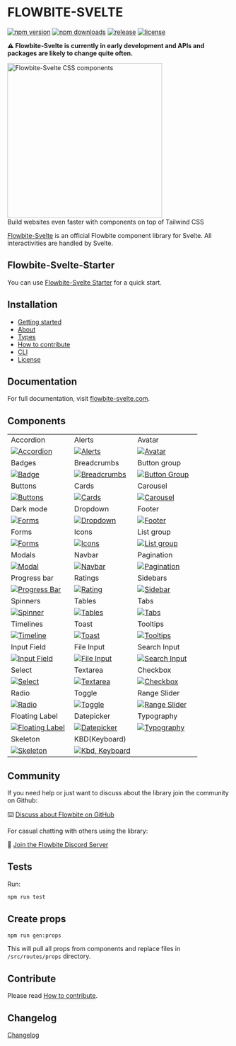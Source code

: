 # FLOWBITE-SVELTE

[![npm version](https://badgen.net/npm/v/flowbite-svelte)](https://www.npmjs.com/package/flowbite-svelte)
[![npm downloads](https://badgen.net/npm/dw/flowbite-svelte)](https://www.npmjs.com/package/flowbite-svelte)
[![release](https://badgen.net/github/release/themesberg/flowbite-svelte)](https://github.com/themesberg/flowbite-svelte/releases)
[![license](https://badgen.net/npm/license/flowbite-svelte)](https://github.com/themesberg/flowbite-svelte/blob/main/LICENSE)

**⚠️ Flowbite-Svelte is currently in early development and APIs and packages are likely to change quite often.**

<p>
    <a href="https://flowbite-svelte.com" >
      <img alt="Flowbite-Svelte CSS components" width="350" src="https://raw.githubusercontent.com/themesberg/flowbite-svelte/main/static/images/flowbite-svelte.png">
    </a><br>
    Build websites even faster with components on top of Tailwind CSS
</p>

[Flowbite-Svelte](https://flowbite-svelte.com/) is an official Flowbite component library for Svelte. All interactivities are handled by Svelte.

## Flowbite-Svelte-Starter

You can use [Flowbite-Svelte Starter](https://github.com/shinokada/flowbite-svelte-starter) for a quick start.

## Installation

- [Getting started](https://flowbite-svelte.com/pages/getting-started)
- [About](https://flowbite-svelte.com/pages/about)
- [Types](https://flowbite-svelte.com/pages/types)
- [How to contribute](https://flowbite-svelte.com/pages/how-to-contribute)
- [CLI](https://flowbite-svelte.com/pages/cli)
- [License](https://flowbite-svelte.com/pages/license)

## Documentation

For full documentation, visit [flowbite-svelte.com](https://flowbite-svelte.com/).

## Components

<table>
  <tr>
    <td width="33.3333%">Accordion</td>
    <td width="33.3333%">Alerts</td>
     <td width="33.3333%">Avatar</td>
  </tr>
  <tr>
  <td width="33.3333%">
        <a href="https://flowbite-svelte.com/accordions/">
            <img alt="Accordion" src="https://flowbite.s3.amazonaws.com/github/accordion.jpg">
        </a>
    </td>
    <td width="33.3333%">
        <a href="https://flowbite-svelte.com/alerts/">
            <img alt="Alerts" src="https://flowbite.s3.amazonaws.com/github/alerts.jpg">
        </a>
    </td>
    <td width="33.3333%">
        <a href="https://flowbite-svelte.com/avatar/">
            <img alt="Avatar" src="https://flowbite.s3.amazonaws.com/github/avatar.jpg">
        </a>
    </td>
  </tr>
  <tr>
      <td width="33.3333%">Badges</td>
    <td width="33.3333%">Breadcrumbs</td>
    <td width="33.3333%">Button group</td>
    
  </tr>
  <tr>
  <td width="33.3333%">
        <a href="https://flowbite-svelte.com/badges/">
            <img alt="Badge" src="https://flowbite.s3.amazonaws.com/github/badge.jpg">
        </a>
    </td>
    <td width="33.3333%">
        <a href="https://flowbite-svelte.com/breadcrumbs/">
            <img alt="Breadcrumbs" src="https://flowbite.s3.amazonaws.com/github/breadcrumbs.jpg">
        </a>
    </td>
    <td width="33.3333%">
        <a href="https://flowbite-svelte.com/button-groups/">
            <img alt="Button Group" src="https://flowbite.s3.amazonaws.com/github/button-group.jpg">
        </a>
    </td>
  </tr>
  <tr>
  <td width="33.3333%">Buttons</td>
    <td width="33.3333%">Cards</td>
    <td width="33.3333%">Carousel</td>
    
  </tr>
  <tr>
  <td width="33.3333%">
        <a href="https://flowbite-svelte.com/buttons/">
            <img alt="Buttons" src="https://flowbite.s3.amazonaws.com/github/buttons.jpg">
        </a>
    </td>
    <td width="33.3333%">
        <a href="https://flowbite-svelte.com/cards/">
            <img alt="Cards" src="https://flowbite.s3.amazonaws.com/github/cards.jpg">
        </a>
    </td>
    <td width="33.3333%">
        <a href="https://flowbite-svelte.com/carousels/">
            <img alt="Carousel" src="https://flowbite.s3.amazonaws.com/github/carousel.jpg">
        </a>
    </td>
  </tr>
  <tr>
   <td width="33.3333%">Dark mode</td>
  <td width="33.3333%">Dropdown</td>
  <td width="33.3333%">Footer</td>
  </tr>
  <tr>
    <td width="33.3333%">
        <a href="https://flowbite-svelte.com/darkmode/">
            <img alt="Forms" src="https://flowbite.s3.amazonaws.com/github/forms.jpg">
        </a>
    </td>
    <td width="33.3333%">
        <a href="https://flowbite-svelte.com/dropdowns/">
            <img alt="Dropdown" src="https://flowbite.s3.amazonaws.com/github/dropdown.jpg">
        </a>
    </td>
     <td width="33.3333%">
        <a href="https://flowbite-svelte.com/footer/">
            <img alt="Footer" src="https://flowbite.s3.amazonaws.com/github/footer.jpg">
        </a>
    </td>
  </tr>
  <tr>
  <td width="33.3333%">Forms</td>
  <td width="33.3333%">Icons</td>
    <td width="33.3333%">List group</td>
  </tr>
  <tr>
   <td width="33.3333%">
        <a href="https://flowbite-svelte.com/forms/">
            <img alt="Forms" src="https://flowbite.s3.amazonaws.com/github/forms.jpg">
        </a>
    </td>
    <td width="33.3333%">
        <a href="https://flowbite-svelte.com/icons/">
            <img alt="Icons" src="https://flowbite.s3.amazonaws.com/github/navbar.jpg">
        </a>
    </td>
     <td width="33.3333%">
        <a href="https://flowbite-svelte.com/list-group/">
            <img alt="List group" src="https://flowbite.s3.amazonaws.com/github/list-group.jpg">
        </a>
    </td>
  </tr>
  <tr>
    <td width="33.3333%">Modals</td>
    <td width="33.3333%">Navbar</td>
     <td width="33.3333%">Pagination</td>
  </tr>
  <tr>
   <td width="33.3333%">
        <a href="https://flowbite-svelte.com/modals/">
            <img alt="Modal" src="https://flowbite.s3.amazonaws.com/github/modal.jpg">
        </a>
    </td>
     <td width="33.3333%">
        <a href="https://flowbite-svelte.com/navbar/">
            <img alt="Navbar" src="https://flowbite.s3.amazonaws.com/github/navbar.jpg">
        </a>
    </td>
    <td width="33.3333%">
        <a href="https://flowbite-svelte.com/paginations/">
            <img alt="Pagination" src="https://flowbite.s3.amazonaws.com/github/pagination.jpg">
        </a>
    </td>
  </tr>
  <tr>
  <td width="33.3333%">Progress bar</td>
  <td width="33.3333%">Ratings</td>
  <td width="33.3333%">Sidebars</td>
  </tr>
  <tr>
  <td width="33.3333%">
        <a href="https://flowbite-svelte.com/progressbars/">
            <img alt="Progress Bar" src="https://flowbite.s3.amazonaws.com/github/progress.jpg">
        </a>
    </td>
    <td width="33.3333%">
        <a href="https://flowbite-svelte.com/ratings/">
            <img alt="Rating" src="https://flowbite.s3.amazonaws.com/github/rating.jpg">
        </a>
    </td>
    <td width="33.3333%">
        <a href="https://flowbite-svelte.com/sidebars/">
            <img alt="Sidebar" src="https://flowbite.s3.amazonaws.com/github/sidebar.jpg">
        </a>
    </td>
  </tr>
  <tr>
  <td width="33.3333%">Spinners</td>
  <td width="33.3333%">Tables</td>
    <td width="33.3333%">Tabs</td>
  </tr>
  <tr>
    <td width="33.3333%">
        <a href="https://flowbite-svelte.com/spinners/">
            <img alt="Spinner" src="https://flowbite.s3.amazonaws.com/github/spinner.jpg">
        </a>
    </td>
    <td width="33.3333%">
        <a href="https://flowbite-svelte.com/tables/">
            <img alt="Tables" src="https://flowbite.s3.amazonaws.com/github/tables.jpg">
        </a>
    </td>
    <td width="33.3333%">
        <a href="https://flowbite-svelte.com/tabs/">
            <img alt="Tabs" src="https://flowbite.s3.amazonaws.com/github/tabs.jpg">
        </a>
    </td>
  </tr>
  <tr>
    <td width="33.3333%">Timelines</td>
    <td width="33.3333%">Toast</td>
    <td width="33.3333%">Tooltips</td>
  </tr>
  <tr>
    <td width="33.3333%">
        <a href="https://flowbite-svelte.com/timelines/">
            <img alt="Timeline" src="https://flowbite.s3.amazonaws.com/github/timeline.jpg">
        </a>
    </td>
    <td width="33.3333%">
        <a href="https://flowbite-svelte.com/toasts/">
            <img alt="Toast" src="https://flowbite.s3.amazonaws.com/github/toast.jpg">
        </a>
    </td>
       <td width="33.3333%">
        <a href="https://flowbite-svelte.com/tooltips/">
            <img alt="Tooltips" src="https://flowbite.s3.amazonaws.com/github/tooltips.jpg">
        </a>
    </td>
  </tr>
  <tr>
    <td width="33.3333%">Input Field</td>
    <td width="33.3333%">File Input</td>
    <td width="33.3333%">Search Input</td>
  </tr>
  <tr>
    <td width="33.3333%">
        <a href="https://flowbite-svelte.com/forms/input/">
            <img alt="Input Field" src="https://flowbite.s3.amazonaws.com/github/input-field.jpg">
        </a>
    </td>
    <td width="33.3333%">
        <a href="https://flowbite-svelte.com/forms/file-input/">
            <img alt="File Input" src="https://flowbite.s3.amazonaws.com/github/file-input.jpg">
        </a>
    </td>
    <td width="33.3333%">
        <a href="https://flowbite-svelte.com/forms/search/">
            <img alt="Search Input" src="https://flowbite.s3.amazonaws.com/github/search-input.jpg">
        </a>
    </td>
  </tr>
  <tr>
    <td width="33.3333%">Select</td>
    <td width="33.3333%">Textarea</td>
    <td width="33.3333%">Checkbox</td>
  </tr>
  <tr>
    <td width="33.3333%">
        <a href="https://flowbite-svelte.com/forms/select/">
            <img alt="Select" src="https://flowbite.s3.amazonaws.com/github/select.jpg">
        </a>
    </td>
    <td width="33.3333%">
        <a href="https://flowbite-svelte.com/forms/textarea/">
            <img alt="Textarea" src="https://flowbite.s3.amazonaws.com/github/textarea.jpg">
        </a>
    </td>
    <td width="33.3333%">
        <a href="https://flowbite-svelte.com/forms/checkbox/">
            <img alt="Checkbox" src="https://flowbite.s3.amazonaws.com/github/checkbox.jpg">
        </a>
    </td>
  </tr>
  <tr>
    <td width="33.3333%">Radio</td>
    <td width="33.3333%">Toggle</td>
    <td width="33.3333%">Range Slider</td>
  </tr>
  <tr>
    <td width="33.3333%">
        <a href="https://flowbite-svelte.com/forms/radio/">
            <img alt="Radio" src="https://flowbite.s3.amazonaws.com/github/radio.jpg">
        </a>
    </td>
    <td width="33.3333%">
        <a href="https://flowbite-svelte.com/forms/toggle/">
            <img alt="Toggle" src="https://flowbite.s3.amazonaws.com/github/toggle.jpg">
        </a>
    </td>
    <td width="33.3333%">
        <a href="https://flowbite-svelte.com/forms/range/">
            <img alt="Range Slider" src="https://flowbite.s3.amazonaws.com/github/range-slider.jpg">
        </a>
    </td>
  </tr>
  <tr>
    <td width="33.3333%">Floating Label</td>
    <td width="33.3333%">Datepicker</td>
    <td width="33.3333%">Typography</td>
  </tr>
  <tr>
    <td width="33.3333%">
        <a href="https://flowbite-svelte.com/forms/floating-label/">
            <img alt="Floating Label" src="https://flowbite.s3.amazonaws.com/github/floating-label.jpg">
        </a>
    </td>
    <td width="33.3333%">
        <a href="https://flowbite-svelte.com/datepicker/">
            <img alt="Datepicker" src="https://flowbite.s3.amazonaws.com/github/datepicker.jpg">
        </a>
    </td>
    <td width="33.3333%">
        <a href="https://flowbite-svelte.com/typography/">
            <img alt="Typography" src="https://flowbite.s3.amazonaws.com/github/typography.jpg">
        </a>
    </td>
  </tr>
  <tr>
    <td width="33.3333%">Skeleton</td>
    <td width="33.3333%">KBD(Keyboard)</td>
  </tr>
  <tr>
    <td width="33.3333%">
        <a href="https://flowbite-svelte.com/skeleton/">
            <img alt="Skeleton" src="https://flowbite.s3.amazonaws.com/github/skeleton.jpg">
        </a>
    </td>
    <td width="33.3333%">
        <a href="https://flowbite-svelte.com/kbd/">
            <img alt="Kbd, Keyboard" src="https://flowbite.s3.amazonaws.com/github/kbd.jpg">
        </a>
    </td>
  </tr>
</table>

## Community

If you need help or just want to discuss about the library join the community on Github:

⌨️ [Discuss about Flowbite on GitHub](https://github.com/themesberg/flowbite/discussions)

For casual chatting with others using the library:

💬 [Join the Flowbite Discord Server](https://discord.gg/4eeurUVvTy)

## Tests

Run:

```sh
npm run test
```

## Create props

```sh
npm run gen:props
```

This will pull all props from components and replace files in `/src/routes/props` directory.

## Contribute

Please read [How to contribute](https://github.com/themesberg/flowbite-svelte/blob/main/CONTRIBUTING.md).

## Changelog

[Changelog](https://github.com/themesberg/flowbite-svelte/blob/main/CHANGELOG.md)